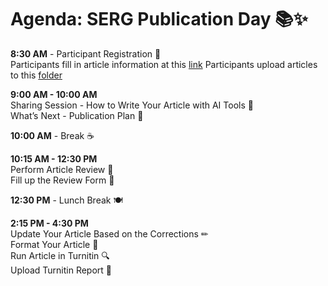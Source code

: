 # Agenda: SERG Publication Day 📚✨

**8:30 AM** - Participant Registration 📝  
Participants fill in article information at this [link](https://docs.google.com/spreadsheets/d/18XnLJlKdyJYBlFnP_XRW_FP1E0_Y3Dp1sYPwSWx32lA/edit?usp=sharing)
Participants upload articles to this [folder](https://drive.google.com/drive/u/1/folders/1bqWya3sZcuhYbyDnDrdrOolILMbPtQmx)

**9:00 AM - 10:00 AM**  
Sharing Session - How to Write Your Article with AI Tools 🤖  
What’s Next - Publication Plan 📅

**10:00 AM** - Break ☕

**10:15 AM - 12:30 PM**  
Perform Article Review 🧐  
Fill up the Review Form 📝

**12:30 PM** - Lunch Break 🍽

**2:15 PM - 4:30 PM**  
Update Your Article Based on the Corrections ✏  
Format Your Article 📄  
Run Article in Turnitin 🔍  
Upload Turnitin Report 📑
